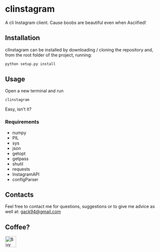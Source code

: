 # clinstagram
A cli Instagram client.   Cause boobs are beautiful even when Asciified!

## Installation
clInstagram can be installed by downloading / cloning the repository and, from the root folder of the project, running:
```bash
python setup.py install
```
## Usage
Open a new terminal and run
```bash
clinstagram
```
Easy, isn't it?

### Requirements
- numpy
- PIL
- sys
- json
- getopt
- getpass
- shutil
- requests
- InstagramAPI
- configParser
   
## Contacts
Feel free to contact me for questions, suggestions or to give me advice as well at: gack94@gmail.com

## Coffee?
<a href='https://ko-fi.com/B0B3K45F' target='_blank'><img height='36' style='border:0px;height:36px;' src='https://az743702.vo.msecnd.net/cdn/kofi2.png?v=0' border='0' alt='Buy Me a Coffee at ko-fi.com' /></a>
